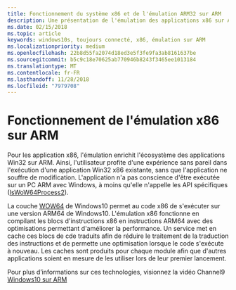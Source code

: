 ```yaml
---
title: Fonctionnement du système x86 et de l'émulation ARM32 sur ARM
description: Une présentation de l'émulation des applications x86 sur ARM.
ms.date: 02/15/2018
ms.topic: article
keywords: windows10s, toujours connecté, x86, émulation sur ARM
ms.localizationpriority: medium
ms.openlocfilehash: 22b8d55fa2074d18ed3e5f3fe9fa3ab8161637be
ms.sourcegitcommit: b5c9c18e70625ab770946b8243f3465ee1013184
ms.translationtype: MT
ms.contentlocale: fr-FR
ms.lasthandoff: 11/28/2018
ms.locfileid: "7979708"
---
```

# <a name="how-x86-emulation-works-on-arm"></a>Fonctionnement de l'émulation x86 sur ARM
Pour les application x86, l'émulation enrichit l'écosystème des applications Win32 sur ARM. Ainsi, l'utilisateur profite d'une expérience sans pareil dans l'exécution d'une application Win32 x86 existante, sans que l'application ne souffre de modification. L'application n'a pas conscience d'être exécutée sur un PC ARM avec Windows, à moins qu'elle n'appelle les API spécifiques ([IsWoW64Process2](https://msdn.microsoft.com/en-us/library/windows/desktop/mt804318.aspx)).

La couche [WOW64](https://msdn.microsoft.com/en-us/library/windows/desktop/aa384249(v=vs.85).aspx) de Windows10 permet au code x86 de s'exécuter sur une version ARM64 de Windows10. L'émulation x86 fonctionne en compilant les blocs d'instructions x86 en instructions ARM64 avec des optimisations permettant d'améliorer la performance. Un service met en cache ces blocs de cde traduits afin de réduire le traitement de la traduction des instructions et de permette une optimisation lorsque le code s'exécute à nouveau. Les caches sont produits pour chaque module afin que d'autres applications soient en mesure de les utiliser lors de leur premier lancement. 

Pour plus d’informations sur ces technologies, visionnez la vidéo Channel9 [Windows10 sur ARM](https://channel9.msdn.com/Events/Build/2017/P4171) 